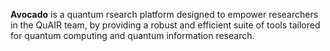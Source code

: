 **Avocado** is a quantum rsearch platform designed to empower researchers in the QuAIR team, by providing a robust and efficient suite of tools tailored for quantum computing and quantum information research.